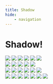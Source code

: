 ```yaml
---
title: Shadow
hide:
    - navigation
---
```


<div markdown="span">
<h1 id="header">Shadow!</h1>
</div>

<div markdown="span" class="row">
<div markdown class="column">
<img src="assets/shadow/shadow1.JPG"/>
<img src="assets/shadow/shadow2.JPG"/>
<img src="assets/shadow/shadow3.JPG"/>
<img src="assets/shadow/shadow4.JPG"/>
<img src="assets/shadow/shadow5.JPG"/>
<img src="assets/shadow/shadow6.JPG"/>
</div>
<div markdown class="column">
<img src="assets/shadow/shadow7.JPG"/>
<img src="assets/shadow/shadow8.JPG"/>
<img src="assets/shadow/shadow9.JPG"/>
<img src="assets/shadow/shadow10.JPG"/>
<img src="assets/shadow/shadow11.JPG"/>
</div>
<div markdown class="column">
<img src="assets/shadow/shadow12.JPG"/>
<img src="assets/shadow/shadow13.JPG"/>
<img src="assets/shadow/shadow14.JPG"/>
<img src="assets/shadow/shadow15.JPG"/>
<img src="assets/shadow/shadow16.JPG"/>
<img src="assets/shadow/shadow17.JPG"/>
</div>
<div markdown class="column">
<img src="assets/shadow/shadow18.JPG"/>
<img src="assets/shadow/shadow19.JPG"/>
<img src="assets/shadow/shadow20.JPG"/>
<img src="assets/shadow/shadow21.JPG"/>
<img src="assets/shadow/shadow22.JPG"/>
<img src="assets/shadow/shadow23.JPG"/>
<img src="assets/shadow/shadow24.JPG"/>
</div>
</div>
